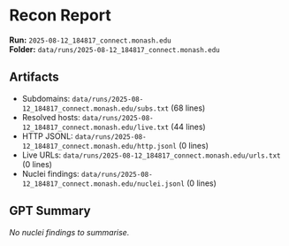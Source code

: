 # Recon Report

**Run:** `2025-08-12_184817_connect.monash.edu`  
**Folder:** `data/runs/2025-08-12_184817_connect.monash.edu`

## Artifacts
- Subdomains: `data/runs/2025-08-12_184817_connect.monash.edu/subs.txt` (68 lines)
- Resolved hosts: `data/runs/2025-08-12_184817_connect.monash.edu/live.txt` (44 lines)
- HTTP JSONL: `data/runs/2025-08-12_184817_connect.monash.edu/http.jsonl` (0 lines)
- Live URLs: `data/runs/2025-08-12_184817_connect.monash.edu/urls.txt` (0 lines)
- Nuclei findings: `data/runs/2025-08-12_184817_connect.monash.edu/nuclei.jsonl` (0 lines)

## GPT Summary
_No nuclei findings to summarise._